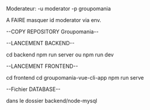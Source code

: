 Moderateur:
-u moderator
-p groupomania

A FAIRE 
masquer id moderator via env.

--COPY REPOSITORY Groupomania--

--LANCEMENT BACKEND--

cd backend 
npm run server ou npm run dev

--LANCEMENT FRONTEND--

cd frontend
cd groupomania-vue-cli-app
npm run serve

--Fichier DATABASE--

dans le dossier backend/node-mysql